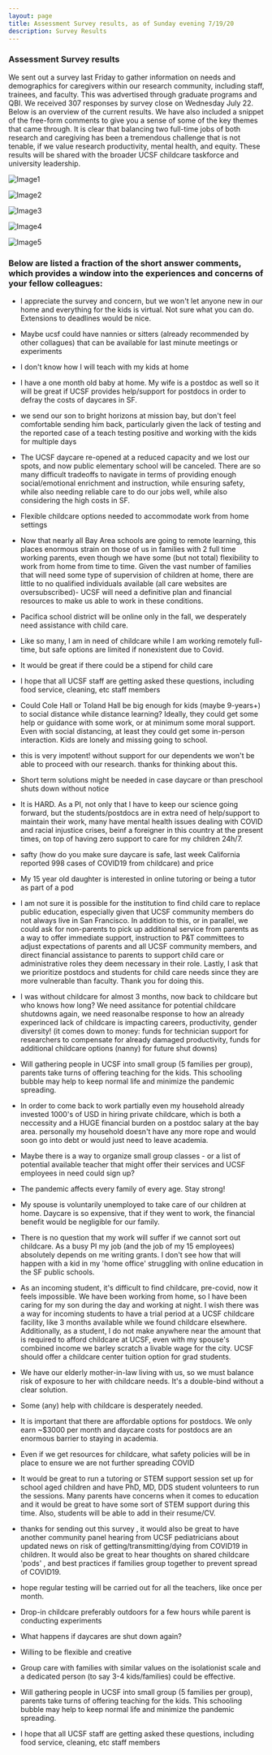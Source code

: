 ```yaml
---
layout: page
title: Assessment Survey results, as of Sunday evening 7/19/20
description: Survey Results
---
```

### Assessment Survey results

We sent out a survey last Friday to gather information on needs and demographics for caregivers within our research community, including staff, trainees, and faculty. This was advertised through graduate programs and QBI. We received 307 responses by survey close on Wednesday July 22. Below is an overview of the current results. We have also included a snippet of the free-form comments to give you a sense of some of the key themes that came through. It is clear that balancing two full-time jobs of both research and caregiving has been a tremendous challenge that is not tenable, if we value research productivity, mental health, and equity. These results will be shared with the broader UCSF childcare taskforce and university leadership.   

![Image1](/assets/images/survey/image1.png)

![Image2](/assets/images/survey/image2.png)

![Image3](/assets/images/survey/image3.png)

![Image4](/assets/images/survey/image4.png)

![Image5](/assets/images/survey/image5.png)   

### Below are listed a fraction of the short answer comments, which provides a window into the experiences and concerns of your fellow colleagues:

* I appreciate the survey and concern, but we won't let anyone new in our home and everything for the kids is virtual. Not sure what you can do. Extensions to deadlines would be nice.

* Maybe ucsf could have nannies or sitters (already recommended by other collagues) that can be available for last minute meetings or experiments

* I don't know how I will teach with my kids at home

* I have a one month old baby at home. My wife is a postdoc as well so it will be great if UCSF provides help/support for postdocs in order to defray the costs of daycares in SF.

* we send our son to bright horizons at mission bay, but don't feel comfortable sending him back, particularly given the lack of testing and the reported case of a teach testing positive and working with the kids for multiple days

* The UCSF daycare re-opened at a reduced capacity and we lost our spots, and now public elementary school will be canceled. There are so many difficult tradeoffs to navigate in terms of providing enough social/emotional enrichment and instruction, while ensuring safety, while also needing reliable care to do our jobs well, while also considering the high costs in SF.

* Flexible childcare options needed to accommodate work from home settings

* Now that nearly all Bay Area schools are going to remote learning, this places enormous strain on those of us in families with 2 full time working parents, even though we have some (but not total) flexibility to work from home from time to time. Given the vast number of families that will need some type of supervision of children at home, there are little to no qualified individuals available (all care websites are oversubscribed)- UCSF will need a definitive plan and financial resources to make us able to work in these conditions.

* Pacifica school district will be online only in the fall, we desperately need assistance with child care.

* Like so many, I am in need of childcare while I am working remotely full-time, but safe options are limited if nonexistent due to Covid.

* It would be great if there could be a stipend for child care

* I hope that all UCSF staff are getting asked these questions, including food service, cleaning, etc staff members

* Could Cole Hall or Toland Hall be big enough for kids (maybe 9-years+) to social distance while distance learning? Ideally, they could get some help or guidance with some work, or at minimum some moral support. Even with social distancing, at least they could get some in-person interaction. Kids are lonely and missing going to school.

* this is very impotent! without support for our dependents we won't be able to proceed with our research. thanks for thinking about this.

* Short term solutions might be needed in case daycare or than preschool shuts down without notice

* It is HARD. As a PI, not only that I have to keep our science going forward, but the students/postdocs are in extra need of help/support to maintain their work, many have mental health issues dealing with COVID and racial injustice crises, beinf a foreigner in this country at the present times, on top of having zero support to care for my children 24h/7.

* safty (how do you make sure daycare is safe, last week California reported 998 cases of COVID19 from childcare) and price

* My 15 year old daughter is interested in online tutoring or being a tutor as part of a pod

* I am not sure it is possible for the institution to find child care to replace public education, especially given that UCSF community members do not always live in San Francisco. In addition to this, or in parallel, we could ask for non-parents to pick up additional service from parents as a way to offer immediate support, instruction to P&T committees to adjust expectations of parents and all UCSF community members, and direct financial assistance to parents to support child care or administrative roles they deem necessary in their role. Lastly, I ask that we prioritize postdocs and students for child care needs since they are more vulnerable than faculty. Thank you for doing this.

* I was without childcare for almost 3 months, now back to childcare but who knows how long? We need assitance for potential childcare shutdowns again, we need reasonalbe response to how an already experinced lack of childcare is impacting careers, productivity, gender diversity! (it comes down to money: funds for technician support for researchers to compensate for already damaged productivity, funds for additional childcare options (nanny) for future shut downs)

* Will gathering people in UCSF into small group (5 families per group), parents take turns of offering teaching for the kids. This schooling bubble may help to keep normal life and minimize the pandemic spreading.

* In order to come back to work partially even my household already invested 1000's of USD in hiring private childcare, which is both a neccessity and a HUGE financial burden on a postdoc salary at the bay area. personally my household doesn't have any more rope and would soon go into debt or would just need to leave academia.

* Maybe there is a way to organize small group classes - or a list of potential available teacher that might offer their services and UCSF employees in need could sign up?

* The pandemic affects every family of every age. Stay strong!

* My spouse is voluntarily unemployed to take care of our children at home. Daycare is so expensive, that if they went to work, the financial benefit would be negligible for our family.

* There is no question that my work will suffer if we cannot sort out childcare. As a busy PI my job (and the job of my 15 employees) absolutely depends on me writing grants. I don't see how that will happen with a kid in my 'home office' struggling with online education in the SF public schools.

* As an incoming student, it's difficult to find childcare, pre-covid, now it feels impossible. We have been working from home, so I have been caring for my son during the day and working at night. I wish there was a way for incoming students to have a trial period at a UCSF childcare facility, like 3 months available while we found childcare elsewhere. Additionally, as a student, I do not make anywhere near the amount that is required to afford childcare at UCSF, even with my spouse's combined income we barley scratch a livable wage for the city. UCSF should offer a childcare center tuition option for grad students.

* We have our elderly mother-in-law living with us, so we must balance risk of exposure to her with childcare needs. It's a double-bind without a clear solution.

* Some (any) help with childcare is desperately needed.

* It is important that there are affordable options for postdocs. We only earn ~$3000 per month and daycare costs for postdocs are an enormous barrier to staying in academia.

* Even if we get resources for childcare, what safety policies will be in place to ensure we are not further spreading COVID

* It would be great to run a tutoring or STEM support session set up for school aged children and have PhD, MD, DDS student volunteers to run the sessions. Many parents have concerns when it comes to education and it would be great to have some sort of STEM support during this time. Also, students will be able to add in their resume/CV.

* thanks for sending out this survey , it would also be great to have another community panel hearing from UCSF pediatricians about updated news on risk of getting/transmitting/dying from COVID19 in children. It would also be great to hear thoughts on shared childcare 'pods' , and best practices if families group together to prevent spread of COVID19.

* hope regular testing will be carried out for all the teachers, like once per month.

* Drop-in childcare preferably outdoors for a few hours while parent is conducting experiments

* What happens if daycares are shut down again?

* Willing to be flexible and creative

* Group care with families with similar values on the isolationist scale and a dedicated person (to say 3-4 kids/families) could be effective.

* Will gathering people in UCSF into small group (5 families per group), parents take turns of offering teaching for the kids. This schooling bubble may help to keep normal life and minimize the pandemic spreading.

* I hope that all UCSF staff are getting asked these questions, including food service, cleaning, etc staff members
